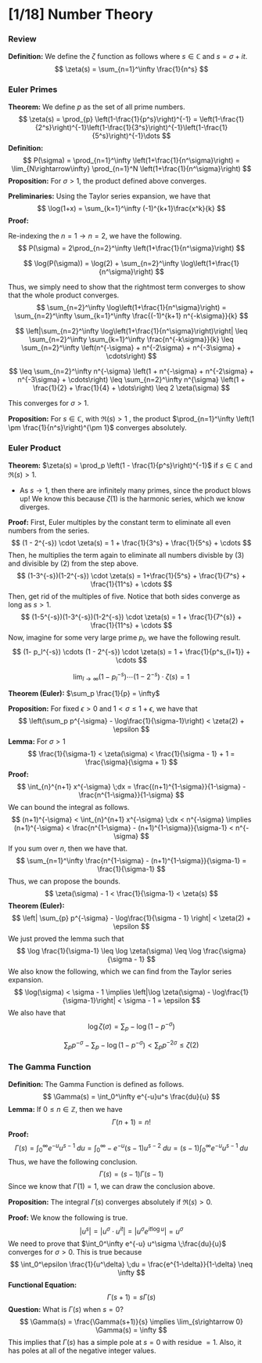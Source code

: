 # [1/18] Number Theory

### Review

**Definition:** We define the $\zeta$ function as follows where $s \in \mathbb{C}$ and $s = \sigma + it$. 
$$
\zeta(s) = \sum_{n=1}^\infty \frac{1}{n^s}
$$

### Euler Primes

**Theorem:** We define $p$ as the set of all prime numbers.
$$
\zeta(s) = \prod_{p} \left(1-\frac{1}{p^s}\right)^{-1} = \left(1-\frac{1}{2^s}\right)^{-1}\left(1-\frac{1}{3^s}\right)^{-1}\left(1-\frac{1}{5^s}\right)^{-1}\dots
$$
**Definition:** 
$$
P(\sigma) = \prod_{n=1}^\infty \left(1+\frac{1}{n^\sigma}\right) = \lim_{N\rightarrow\infty} \prod_{n=1}^N \left(1+\frac{1}{n^\sigma}\right)
$$
**Proposition:** For $\sigma > 1$, the product defined above converges.

**Preliminaries:** Using the Taylor series expansion, we have that
$$
\log(1+x) = \sum_{k=1}^\infty (-1)^{k+1}\frac{x^k}{k}
$$
**Proof:** 

Re-indexing the $n=1 \rightarrow n=2$, we have the following. 
$$
P(\sigma) = 2\prod_{n=2}^\infty \left(1+\frac{1}{n^\sigma}\right)
$$

$$
\log(P(\sigma)) = \log(2) + \sum_{n=2}^\infty \log\left(1+\frac{1}{n^\sigma}\right)
$$

Thus, we simply need to show that the rightmost term converges to show that the whole product converges.
$$
\sum_{n=2}^\infty \log\left(1+\frac{1}{n^\sigma}\right) = \sum_{n=2}^\infty \sum_{k=1}^\infty \frac{(-1)^{k+1} n^{-k\sigma}}{k}
$$

$$
\left|\sum_{n=2}^\infty \log\left(1+\frac{1}{n^\sigma}\right)\right| \leq \sum_{n=2}^\infty \sum_{k=1}^\infty \frac{n^{-k\sigma}}{k} \leq \sum_{n=2}^\infty \left(n^{-\sigma} + n^{-2\sigma} + n^{-3\sigma} + \cdots\right)
$$

$$
\leq \sum_{n=2}^\infty n^{-\sigma} \left(1 + n^{-\sigma} + n^{-2\sigma} + n^{-3\sigma} + \cdots\right) \leq \sum_{n=2}^\infty n^{\sigma} \left(1 + \frac{1}{2} + \frac{1}{4} + \dots\right) \leq 2 \zeta(\sigma)
$$

This converges for $\sigma > 1$. 

**Proposition:** For $s \in \mathbb{C}$, with $\Re(s) > 1$ , the product $\prod_{n=1}^\infty \left(1 \pm \frac{1}{n^s}\right)^{\pm 1}$ converges absolutely. 

### Euler Product

**Theorem:** $\zeta(s) = \prod_p \left(1 - \frac{1}{p^s}\right)^{-1}$ if $s \in \mathbb{C}$ and $\Re(s) > 1$. 

-  As $s \rightarrow 1$, then there are infinitely many primes, since the product blows up! We know this because $\zeta(1)$ is the harmonic series, which we know diverges. 

**Proof:**  First, Euler multiples by the constant term to eliminate all even numbers from the series.
$$
(1 - 2^{-s}) \cdot \zeta(s) = 1 + \frac{1}{3^s} + \frac{1}{5^s} + \cdots
$$
Then, he multiplies the term again to eliminate all numbers divisble by (3) and divisible by (2) from the step above.
$$
(1-3^{-s})(1-2^{-s}) \cdot \zeta(s) = 1+\frac{1}{5^s} + \frac{1}{7^s} + \frac{1}{11^s} + \cdots
$$
Then, get rid of the multiples of five. Notice that both sides converge as long as $s > 1$.
$$
(1-5^{-s})(1-3^{-s})(1-2^{-s}) \cdot \zeta(s) = 1 + \frac{1}{7^{s}} + \frac{1}{11^s} + \cdots
$$
Now, imagine for some very large prime $p_l$, we have the following result.
$$
(1- p_l^{-s}) \cdots (1 - 2^{-s}) \cdot \zeta(s) = 1 + \frac{1}{p^s_{l+1}} + \cdots
$$

$$
\lim_{l\rightarrow\infty} (1- p_l^{-s}) \cdots (1 - 2^{-s}) \cdot \zeta(s) = 1
$$

**Theorem (Euler):** $\sum_p \frac{1}{p} = \infty$ 

**Proposition:** For fixed $\epsilon > 0$ and $1 < \sigma \leq 1 + \epsilon$, we have that
$$
\left(\sum_p p^{-\sigma} - \log\frac{1}{\sigma-1}\right) < \zeta(2) + \epsilon
$$
**Lemma:** For $\sigma > 1$
$$
\frac{1}{\sigma-1} < \zeta(\sigma) < \frac{1}{\sigma - 1} + 1 = \frac{\sigma}{\sigma + 1}
$$
**Proof:** 
$$
\int_{n}^{n+1} x^{-\sigma} \;dx = \frac{(n+1)^{1-\sigma}}{1-\sigma} - \frac{n^{1-\sigma}}{1-\sigma}
$$
We can bound the integral as follows.
$$
(n+1)^{-\sigma} < \int_{n}^{n+1} x^{-\sigma} \;dx < n^{-\sigma} \implies (n+1)^{-\sigma} < \frac{n^{1-\sigma} - (n+1)^{1-\sigma}}{\sigma-1} < n^{-\sigma}
$$
If you sum over $n$, then we have that.
$$
\sum_{n=1}^\infty \frac{n^{1-\sigma} - (n+1)^{1-\sigma}}{\sigma-1} = \frac{1}{\sigma-1}
$$
Thus, we can propose the bounds.
$$
\zeta(\sigma) - 1 < \frac{1}{\sigma-1} < \zeta(s)
$$
**Theorem (Euler):** 
$$
\left| \sum_{p} p^{-\sigma} - \log\frac{1}{\sigma - 1} \right| < \zeta(2) + \epsilon
$$
We just proved the lemma such that
$$
\log \frac{1}{\sigma-1} \leq \log \zeta(\sigma) \leq \log \frac{\sigma}{\sigma - 1}
$$
We also know the following, which we can find from the Taylor series expansion.
$$
\log(\sigma) < \sigma - 1 \implies \left|\log \zeta(\sigma) - \log\frac{1}{\sigma-1}\right| < \sigma - 1 = \epsilon
$$
We also have that
$$
\log \zeta(\sigma) = \sum_p -\log(1-p^{-\sigma})
$$

$$
\sum_p p^{-\sigma} - \sum_p -\log(1-p^{-\sigma}) < \sum_p p^{-2\sigma} \leq \zeta(2)
$$

### The Gamma Function

**Definition:** The Gamma Function is defined as follows.
$$
\Gamma(s) = \int_0^\infty e^{-u}u^s \frac{du}{u}
$$
**Lemma:** If $0 \leq n \in \mathbb{Z}$, then we have
$$
\Gamma(n+1) = n!
$$
**Proof:** 
$$
\Gamma(s) = \int_0^\infty e^{-u} u^{s-1}\;du = \int_0^\infty -e^{-u} (s-1) u^{s-2}\;du = (s-1)\int_0^\infty e^{-u}u^{s-1}\;du
$$
Thus, we have the following conclusion.
$$
\Gamma(s) = (s-1)\Gamma(s-1) 
$$
Since we know that $\Gamma(1) = 1$, we can draw the conclusion above.

**Proposition:** The integral $\Gamma(s)$ converges absolutely if $\Re(s) > 0$.   

**Proof:** We know the following is true.
$$
\left|u^s\right| = \left|u^\sigma \cdot u^{it}\right| = \left|u^\sigma e^{it\log u}\right| = u^\sigma
$$
We need to prove that $\int_0^\infty e^{-u} u^\sigma \;\frac{du}{u}$ converges for $\sigma > 0$. This is true because
$$
\int_0^\epsilon \frac{1}{u^\delta} \;du = \frac{e^{1-\delta}}{1-\delta} \neq \infty
$$
**Functional Equation:**
$$
\Gamma(s+1) = s\Gamma(s)
$$
**Question:** What is $\Gamma(s)$ when $s = 0$?
$$
\Gamma(s) = \frac{\Gamma(s+1)}{s} \implies \lim_{s\rightarrow 0} \Gamma(s) = \infty
$$
This implies that $\Gamma(s)$ has a simple pole at $s = 0$ with residue $=1$. Also, it has poles at all of the negative integer values.